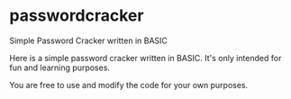 # passwordcracker
Simple Password Cracker written in BASIC

Here is a simple password cracker written in BASIC. It's only intended for fun and learning purposes.

You are free to use and modify the code for your own purposes.
